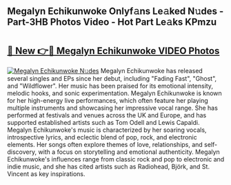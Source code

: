 ## Megalyn Echikunwoke Onlyf𝚊ns Le𝚊ked N𝚞des - Part-3HB Photos Video - Hot Part Le𝚊ks KPmzu

# <h2><a href="http://ab46095.deff.icu/?id=Megalyn+Echikunwoke">🔗 New 👉🔴 Megalyn Echikunwoke VIDEO Photos</a></h2>

[![Megalyn Echikunwoke N𝚞des](https://i.imgur.com/rIISA9y.gif)](http://ab46095.deff.icu/?id=Megalyn+Echikunwoke)
Megalyn Echikunwoke has released several singles and EPs since her debut, including "Fading Fast", "Ghost", and "Wildflower". Her music has been praised for its emotional intensity, melodic hooks, and sonic experimentation. Megalyn Echikunwoke is known for her high-energy live performances, which often feature her playing multiple instruments and showcasing her impressive vocal range. She has performed at festivals and venues across the UK and Europe, and has supported established artists such as Tom Odell and Lewis Capaldi. Megalyn Echikunwoke's music is characterized by her soaring vocals, introspective lyrics, and eclectic blend of pop, rock, and electronic elements. Her songs often explore themes of love, relationships, and self-discovery, with a focus on storytelling and emotional authenticity. Megalyn Echikunwoke's influences range from classic rock and pop to electronic and indie music, and she has cited artists such as Radiohead, Björk, and St. Vincent as key inspirations.
